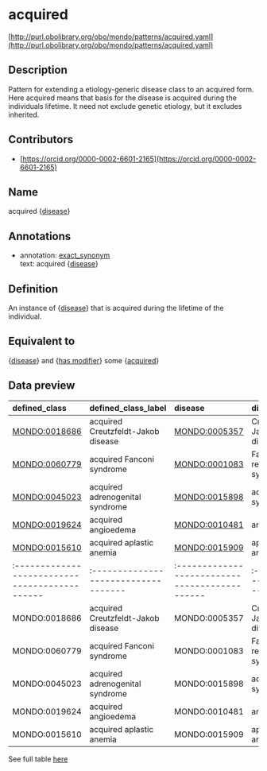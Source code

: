 # acquired 

[http://purl.obolibrary.org/obo/mondo/patterns/acquired.yaml](http://purl.obolibrary.org/obo/mondo/patterns/acquired.yaml)
## Description 

Pattern for extending a etiology-generic disease class to an acquired form.  Here acquired means that basis for the disease is acquired during the individuals lifetime. It need not exclude genetic etiology, but it excludes inherited.
## Contributors 
* [https://orcid.org/0000-0002-6601-2165](https://orcid.org/0000-0002-6601-2165) 
## Name 

acquired {[disease](http://purl.obolibrary.org/obo/MONDO_0000001)}

## Annotations 

* annotation: [exact_synonym](http://www.geneontology.org/formats/oboInOwl#hasExactSynonym)  
text: acquired {[disease](http://purl.obolibrary.org/obo/MONDO_0000001)}

## Definition 

An instance of {[disease](http://purl.obolibrary.org/obo/MONDO_0000001)} that is acquired during the lifetime of the individual.

## Equivalent to 

{[disease](http://purl.obolibrary.org/obo/MONDO_0000001)} and {[has modifier](http://purl.obolibrary.org/obo/RO_0002573)} some {[acquired](http://purl.obolibrary.org/obo/MONDO_0021141)}

## Data preview 
| defined_class                                | defined_class_label                | disease                                      | disease_label                |
|:---------------------------------------------|:-----------------------------------|:---------------------------------------------|:-----------------------------|
| [MONDO:0018686](http://purl.obolibrary.org/obo/MONDO_0018686) | acquired Creutzfeldt-Jakob disease | [MONDO:0005357](http://purl.obolibrary.org/obo/MONDO_0005357) | Creutzfeldt Jacob disease    |
| [MONDO:0060779](http://purl.obolibrary.org/obo/MONDO_0060779) | acquired Fanconi syndrome          | [MONDO:0001083](http://purl.obolibrary.org/obo/MONDO_0001083) | Fanconi renotubular syndrome |
| [MONDO:0045023](http://purl.obolibrary.org/obo/MONDO_0045023) | acquired adrenogenital syndrome    | [MONDO:0015898](http://purl.obolibrary.org/obo/MONDO_0015898) | adrenogenital syndrome       |
| [MONDO:0019624](http://purl.obolibrary.org/obo/MONDO_0019624) | acquired angioedema                | [MONDO:0010481](http://purl.obolibrary.org/obo/MONDO_0010481) | angioedema                   |
| [MONDO:0015610](http://purl.obolibrary.org/obo/MONDO_0015610) | acquired aplastic anemia           | [MONDO:0015909](http://purl.obolibrary.org/obo/MONDO_0015909) | aplastic anemia              || defined:class                                | defined:class:label                | disease                                      | disease:label                |
|:---------------------------------------------|:-----------------------------------|:---------------------------------------------|:-----------------------------|
| MONDO:0018686 | acquired Creutzfeldt-Jakob disease | MONDO:0005357 | Creutzfeldt Jacob disease    |
| MONDO:0060779 | acquired Fanconi syndrome          | MONDO:0001083 | Fanconi renotubular syndrome |
| MONDO:0045023 | acquired adrenogenital syndrome    | MONDO:0015898 | adrenogenital syndrome       |
| MONDO:0019624 | acquired angioedema                | MONDO:0010481 | angioedema                   |
| MONDO:0015610 | acquired aplastic anemia           | MONDO:0015909 | aplastic anemia              |

See full table [here](https://github.com/monarch-initiative/mondo/blob/master/src/patterns/data/matches/acquired.tsv) 
